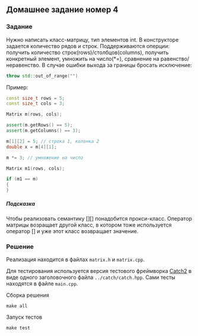 ## Домашнее задание номер 4

### Задание
Нужно написать класс-матрицу, тип элементов int. В конструкторе задается количество рядов и строк. Поддерживаются оперции: получить количество строк(rows)/столбцов(columns), получить конкретный элемент, умножить на число(*=), сравнение на равенство/неравенство. В случае ошибки выхода за границы бросать исключение:

```c++
throw std::out_of_range("")
```

Пример:

```c++
const size_t rows = 5;
const size_t cols = 3;

Matrix m(rows, cols);

assert(m.getRows() == 5);
assert(m.getColumns() == 3);

m[1][2] = 5; // строка 1, колонка 2
double x = m[4][1];

m *= 3; // умножение на число

Matrix m1(rows, cols);

if (m1 == m)
{
}
```

##### Подсказка

Чтобы реализовать семантику [][] понадобится прокси-класс. Оператор матрицы возращает другой класс, в котором тоже используется оператор [] и уже этот класс возвращает значение.


### Решение
Реализация находится в файлах `matrix.h` и `matrix.cpp`.

Для тестирования используется версия тестового фреймворка [Catch2](https://github.com/catchorg/Catch2) в виде одного заголовочного файла `../catch/catch.hpp`. Сами тесты находятся в файле `main.cpp`.

Сборка решения

```
make all
```

Запуск тестов

```
make test
```

